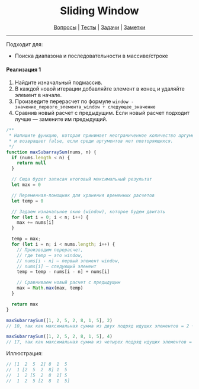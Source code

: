 <div align="center">

# Sliding Window

[Вопросы](https://github.com/dollaween/javascript-questions)
|
[Тесты](https://github.com/dollaween/javascript-tests)
|
[Задачи](https://github.com/dollaween/javascript-tasks)
|
[Заметки](https://github.com/dollaween/javascript-notes)

</div>

---

Подходит для:
* Поиска диапазона и последовательности в массиве/строке

#### Реализация 1
1. Найдите изначальный подмассив.
2. В каждой новой итерации добавляйте элемент в конец и удаляйте элемент в начале.
3. Произведите перерасчет по формуле `window - значение_первого_элемента_window + следующее_значение`
4. Сравнив новый расчет с предыдущим. Если новый расчет подходит лучше — замените им предыдущий.

```js
/**
 * Напишите функцию, которая принимает неограниченное количество аргументов
 * и возвращает false, если среди аргументов нет повторяющихся.
 */
function maxSubarraySum(nums, n) {
  if (nums.length < n) {
    return null
  }

  // Сюда будет записан итоговый максимальный результат
  let max = 0

  // Переменная-помощник для хранения временных расчетов
  let temp = 0

  // Задаем изначальное окно (window), которое будем двигать
  for (let i = 0; i < n; i++) {
    max += nums[i]
  }

  temp = max;
  for (let i = n; i < nums.length; i++) {
    // Производим перерасчет,
    // где temp — это window,
    // nums[i - n] — первый элемент window,
    // nums[i] — следующий элемент
    temp = temp - nums[i - n] + nums[i]

    // Сравниваем новый расчет с предыдущим
    max = Math.max(max, temp)
  }

  return max
}

maxSubarraySum([1, 2, 5, 2, 8, 1, 5], 2)
// 10, так как максимальная сумма из двух подряд идущих элементов = 2 + 8

maxSubarraySum([1, 2, 5, 2, 8, 1, 5], 4)
// 17, так как максимальная сумма из четырех подряд идущих элементов = 2 + 5 + 2 + 8
```

Иллюстрация:
```js
// [1  2  5  2] 8  1  5
//  1 [2  5  2  8] 1  5
//  1  2 [5  2  8  1] 5
//  1  2  5 [2  8  1  5]
```
